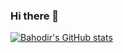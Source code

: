 ### Hi there 👋
[![Bahodir's GitHub stats](https://github-readme-stats.vercel.app/api?username=bahodir8586&count_private=true&show_icons=true&hide=stars)](https://github.com/anuraghazra/github-readme-stats)

